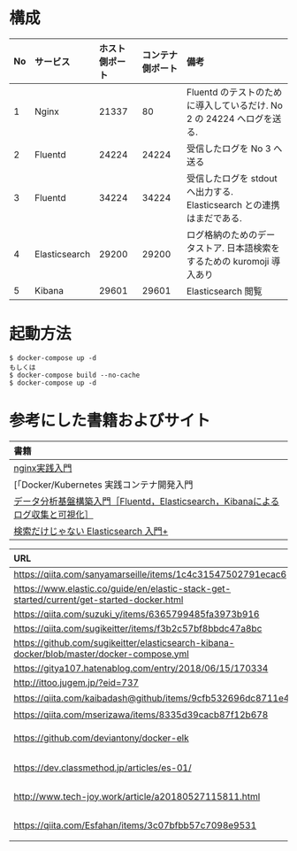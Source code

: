 # 構成

| No | サービス | ホスト側ポート | コンテナ側ポート | 備考 |
|:--|:--|:--|:--|:--|
| 1 | Nginx | 21337 | 80 | Fluentd のテストのために導入しているだけ. No 2 の 24224 へログを送る. |
| 2 | Fluentd | 24224 | 24224 | 受信したログを No 3 へ送る |
| 3 | Fluentd | 34224 | 34224 | 受信したログを stdout へ出力する. Elasticsearch との連携はまだである. |
| 4 | Elasticsearch | 29200 | 29200 | ログ格納のためのデータストア. 日本語検索をするための kuromoji 導入あり |
| 5 | Kibana | 29601 | 29601 | Elasticsearch 閲覧 |


# 起動方法

```
$ docker-compose up -d
もしくは
$ docker-compose build --no-cache
$ docker-compose up -d
```

# 参考にした書籍およびサイト

|書籍|
|:---|
|[nginx実践入門](https://gihyo.jp/book/2016/978-4-7741-7866-0)|
|[「Docker/Kubernetes 実践コンテナ開発入門 | 山田 明憲」](https://gihyo.jp/book/2018/978-4-297-10033-9)|
|[データ分析基盤構築入門［Fluentd，Elasticsearch，Kibanaによるログ収集と可視化］](https://gihyo.jp/book/2017/978-4-7741-9218-5)|
|[検索だけじゃない Elasticsearch 入門+](https://booth.pm/ja/items/1031664)|

|URL|一言|
|:--|:---|
|https://qiita.com/sanyamarseille/items/1c4c31547502791ecac6||
|https://www.elastic.co/guide/en/elastic-stack-get-started/current/get-started-docker.html||
|https://qiita.com/suzuki_y/items/6365799485fa3973b916||
|https://qiita.com/sugikeitter/items/f3b2c57bf8bbdc47a8bc||
|https://github.com/sugikeitter/elasticsearch-kibana-docker/blob/master/docker-compose.yml||
|https://gitya107.hatenablog.com/entry/2018/06/15/170334||
|http://ittoo.jugem.jp/?eid=737||
|https://qiita.com/kaibadash@github/items/9cfb532696dc8711e408|日本語検索を可能にする|
|https://qiita.com/mserizawa/items/8335d39cacb87f12b678|日本語検索を可能にする|
|https://github.com/deviantony/docker-elk|ELK を構築するための docker-compose が公開されている|
|https://dev.classmethod.jp/articles/es-01/|index, document, type の説明が簡潔に RDMS に例えられていて良かった|
|http://www.tech-joy.work/article/a20180527115811.html|/etc/elasticsearch/elasticsearch.yml の記述例と説明あり|
|https://qiita.com/Esfahan/items/3c07bfbb57c7098e9531|3台に Elasticsearch を導入した場合の手順あり|

